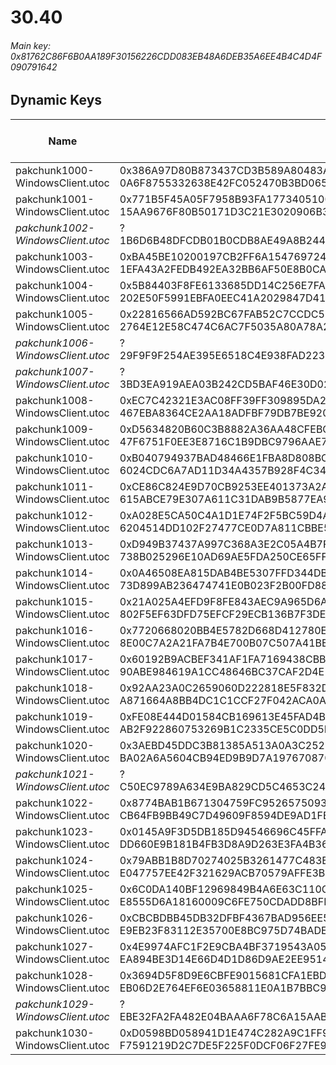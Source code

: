 # 30.40

###### *Main key: 0x81762C86F6B0AA189F30156226CDD083EB48A6DEB35A6EE4B4C4D4F090791642*

## Dynamic Keys

| Name                              | Key</br>GUID                                                                                            | High Res Textures |
|-----------------------------------|---------------------------------------------------------------------------------------------------------|-------------------|
| pakchunk1000-WindowsClient.utoc   | 0x386A97D80B873437CD3B589A80483A7F03ABDC86F4B3CFF988E04B9C3734BD21</br>0A6F8755332638E42FC052470B3BD065 | ✔️                 |
| pakchunk1001-WindowsClient.utoc   | 0x771B5F45A05F7958B93FA17734051005AD6524AF1E77EF0729E50D23CCD83411</br>15AA9676F80B50171D3C21E3020906B3 | ❌                 |
| *pakchunk1002-WindowsClient.utoc*   | ?</br>1B6D6B48DFCDB01B0CDB8AE49A8B2445 | ✔️                 |
| pakchunk1003-WindowsClient.utoc   | 0xBA45BE10200197CB2FF6A15476972476A5BA211B1900F9CF1164AEE9BB1B098B</br>1EFA43A2FEDB492EA32BB6AF50E8B0CA | ✔️                 |
| pakchunk1004-WindowsClient.utoc   | 0x5B84403F8FE6133685DD14C256E7FAF1A822D6025A8B203B199D60FC00A467E1</br>202E50F5991EBFA0EEC41A2029847D41 | ✔️                 |
| pakchunk1005-WindowsClient.utoc   | 0x22816566AD592BC67FAB52C7CCDC51BA3A2FD1BC67D6BE664725BA52D366CC5D</br>2764E12E58C474C6AC7F5035A80A78A2 | ❌                 |
| *pakchunk1006-WindowsClient.utoc*   | ?</br>29F9F9F254AE395E6518C4E938FAD223 | ❌                 |
| *pakchunk1007-WindowsClient.utoc*   | ?</br>3BD3EA919AEA03B242CD5BAF46E30D02 | ❌                 |
| pakchunk1008-WindowsClient.utoc   | 0xEC7C42321E3AC08FF39FF309895DA2393A1B97ACEA90473B398284096F85C8D6</br>467EBA8364CE2AA18ADFBF79DB7BE920 | ❌                 |
| pakchunk1009-WindowsClient.utoc   | 0xD5634820B60C3B8882A36AA48CFEBC20AC5D08934B8DFD43F7CCB729EFDCF46C</br>47F6751F0EE3E8716C1B9DBC9796AAE7 | ❌                 |
| pakchunk1010-WindowsClient.utoc   | 0xB040794937BAD48466E1FBA8D808BC188AF019851BB09AB43501371AA3CDC8DB</br>6024CDC6A7AD11D34A4357B928F4C340 | ❌                 |
| pakchunk1011-WindowsClient.utoc   | 0xCE86C824E9D70CB9253EE401373A2A43200748700957C4691D5BC3EDDC4F15A0</br>615ABCE79E307A611C31DAB9B5877EA9 | ❌                 |
| pakchunk1012-WindowsClient.utoc   | 0xA028E5CA50C4A1D1E74F2F5BC59D4A4FDF437DB921B23C3CDFDCA6A353BDD6E5</br>6204514DD102F27477CE0D7A811CBBE5 | ❌                 |
| pakchunk1013-WindowsClient.utoc   | 0xD949B37437A997C368A3E2C05A4B7F8BB6DEF90BC94C8B2EB2A0D166CC7C37D2</br>738B025296E10AD69AE5FDA250CE65FF | ❌                 |
| pakchunk1014-WindowsClient.utoc   | 0x0A46508EA815DAB4BE5307FFD344DB37EA3BE049301E639D8635B144B2DB02A6</br>73D899AB236474741E0B023F2B00FD88 | ✔️                 |
| pakchunk1015-WindowsClient.utoc   | 0x21A025A4EFD9F8FE843AEC9A965D6AFCDBD40FC390850BF26194551C9ACED6A7</br>802F5EF63DFD75EFCF29ECB136B7F3DE | ✔️                 |
| pakchunk1016-WindowsClient.utoc   | 0x7720668020BB4E5782D668D412780E265E5A9B3E8E073771FF07A38AFD8CAD97</br>8E00C7A2A21FA7B4E700B07C507A41BE | ❌                 |
| pakchunk1017-WindowsClient.utoc   | 0x60192B9ACBEF341AF1FA7169438CBB53475FCC3ECAEFD453E957DE4CF8E3A26D</br>90ABE984619A1CC48646BC37CAF2D4E1 | ✔️                 |
| pakchunk1018-WindowsClient.utoc   | 0x92AA23A0C2659060D222818E5F832DCA28C0A27984491AEF875A5D098A5A776E</br>A871664A8BB4DC1C1CCF27F042ACA0A2 | ✔️                 |
| pakchunk1019-WindowsClient.utoc   | 0xFE08E444D01584CB169613E45FAD4BCC090A14CA9D3F273D9CD1A0BBE6A11DDF</br>AB2F922860753269B1C2335CE5C0DD5D | ✔️                 |
| pakchunk1020-WindowsClient.utoc   | 0x3AEBD45DDC3B81385A513A0A3C252DEA564125F3A0298812F3E7F32FD7196795</br>BA02A6A5604CB94ED9B9D7A197670870 | ✔️                 |
| *pakchunk1021-WindowsClient.utoc*   | ?</br>C50EC9789A634E9BA829CD5C4653C248 | ✔️                 |
| pakchunk1022-WindowsClient.utoc   | 0x8774BAB1B671304759FC9526575093B1B1E06035C1118107FBD507D8AC8AB74D</br>CB64FB9BB49C7D49609F8594DE9AD1FE | ❌                 |
| pakchunk1023-WindowsClient.utoc   | 0x0145A9F3D5DB185D94546696C45FFA885DBD3D3E3F6B14E5DF36E41BFC3C3DFA</br>DD660E9B181B4FB3D8A9D263E3FA4B36 | ✔️                 |
| pakchunk1024-WindowsClient.utoc   | 0x79ABB1B8D70274025B3261477C483BD890A2FAD623FB76A3BE1C92E29CCF018F</br>E047757EE42F321629ACB70579AFFE3B | ❌                 |
| pakchunk1025-WindowsClient.utoc   | 0x6C0DA140BF12969849B4A6E63C110C47D943BBEF045781C59C86FED9770D36C5</br>E8555D6A18160009C6FE750CDADD8BFF | ✔️                 |
| pakchunk1026-WindowsClient.utoc   | 0xCBCBDBB45DB32DFBF4367BAD956EE5B0DAD7590369126B848986F7E00620510C</br>E9EB23F83112E35700E8BC975D74BADE | ❌                 |
| pakchunk1027-WindowsClient.utoc   | 0x4E9974AFC1F2E9CBA4BF3719543A05331640E6C15939EB9C93824434E7E62C84</br>EA894BE3D14E66D4D1D86D9AE2EE9514 | ❌                 |
| pakchunk1028-WindowsClient.utoc   | 0x3694D5F8D9E6CBFE9015681CFA1EBDBAD7202C515FC6F1FD9CA17D4E6DE23278</br>EB06D2E764EF6E03658811E0A1B7BBC9 | ❌                 |
| *pakchunk1029-WindowsClient.utoc*   | ?</br>EBE32FA2FA482E04BAAA6F78C6A15AAB | ❌                 |
| pakchunk1030-WindowsClient.utoc   | 0xD0598BD058941D1E474C282A9C1FF9D842DBAB9AC089A4493D1F36ED2C0EB105</br>F7591219D2C7DE5F225F0DCF06F27FE9 | ❌                 |